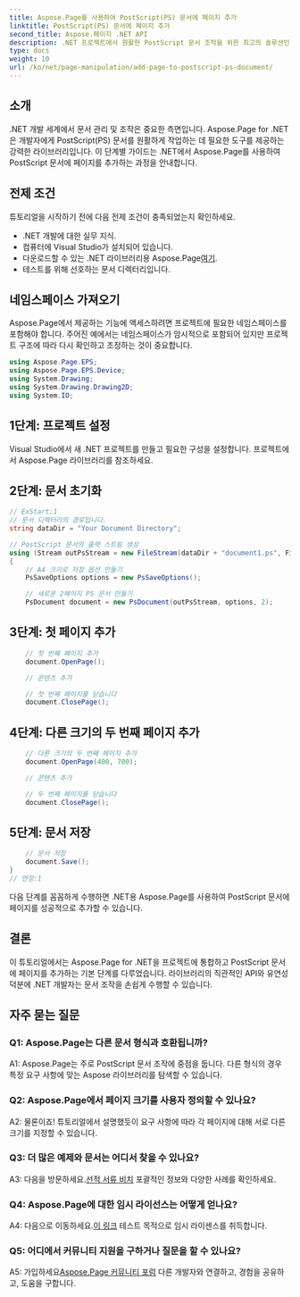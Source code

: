 ```yaml
---
title: Aspose.Page를 사용하여 PostScript(PS) 문서에 페이지 추가
linktitle: PostScript(PS) 문서에 페이지 추가
second_title: Aspose.페이지 .NET API
description: .NET 프로젝트에서 원활한 PostScript 문서 조작을 위한 최고의 솔루션인 Aspose.Page for .NET을 살펴보세요.
type: docs
weight: 10
url: /ko/net/page-manipulation/add-page-to-postscript-ps-document/
---
```

## 소개

.NET 개발 세계에서 문서 관리 및 조작은 중요한 측면입니다. Aspose.Page for .NET은 개발자에게 PostScript(PS) 문서를 원활하게 작업하는 데 필요한 도구를 제공하는 강력한 라이브러리입니다. 이 단계별 가이드는 .NET에서 Aspose.Page를 사용하여 PostScript 문서에 페이지를 추가하는 과정을 안내합니다.

## 전제 조건

튜토리얼을 시작하기 전에 다음 전제 조건이 충족되었는지 확인하세요.

- .NET 개발에 대한 실무 지식.
- 컴퓨터에 Visual Studio가 설치되어 있습니다.
-  다운로드할 수 있는 .NET 라이브러리용 Aspose.Page[여기](https://releases.aspose.com/page/net/).
- 테스트를 위해 선호하는 문서 디렉터리입니다.

## 네임스페이스 가져오기

Aspose.Page에서 제공하는 기능에 액세스하려면 프로젝트에 필요한 네임스페이스를 포함해야 합니다. 주어진 예에서는 네임스페이스가 암시적으로 포함되어 있지만 프로젝트 구조에 따라 다시 확인하고 조정하는 것이 중요합니다.

```csharp
using Aspose.Page.EPS;
using Aspose.Page.EPS.Device;
using System.Drawing;
using System.Drawing.Drawing2D;
using System.IO;
```

## 1단계: 프로젝트 설정

Visual Studio에서 새 .NET 프로젝트를 만들고 필요한 구성을 설정합니다. 프로젝트에서 Aspose.Page 라이브러리를 참조하세요.

## 2단계: 문서 초기화

```csharp
// ExStart:1
// 문서 디렉터리의 경로입니다.
string dataDir = "Your Document Directory";

// PostScript 문서의 출력 스트림 생성
using (Stream outPsStream = new FileStream(dataDir + "document1.ps", FileMode.Create))
{
    // A4 크기로 저장 옵션 만들기
    PsSaveOptions options = new PsSaveOptions();

    // 새로운 2페이지 PS 문서 만들기
    PsDocument document = new PsDocument(outPsStream, options, 2);
```

## 3단계: 첫 페이지 추가

```csharp
    // 첫 번째 페이지 추가
    document.OpenPage();

    // 콘텐츠 추가

    // 첫 번째 페이지를 닫습니다
    document.ClosePage();
```

## 4단계: 다른 크기의 두 번째 페이지 추가

```csharp
    // 다른 크기의 두 번째 페이지 추가
    document.OpenPage(400, 700);

    // 콘텐츠 추가

    // 두 번째 페이지를 닫습니다
    document.ClosePage();
```

## 5단계: 문서 저장

```csharp
    // 문서 저장
    document.Save();
}
// 연장:1
```

다음 단계를 꼼꼼하게 수행하면 .NET용 Aspose.Page를 사용하여 PostScript 문서에 페이지를 성공적으로 추가할 수 있습니다.

## 결론

이 튜토리얼에서는 Aspose.Page for .NET을 프로젝트에 통합하고 PostScript 문서에 페이지를 추가하는 기본 단계를 다루었습니다. 라이브러리의 직관적인 API와 유연성 덕분에 .NET 개발자는 문서 조작을 손쉽게 수행할 수 있습니다.

## 자주 묻는 질문

### Q1: Aspose.Page는 다른 문서 형식과 호환됩니까?

A1: Aspose.Page는 주로 PostScript 문서 조작에 중점을 둡니다. 다른 형식의 경우 특정 요구 사항에 맞는 Aspose 라이브러리를 탐색할 수 있습니다.

### Q2: Aspose.Page에서 페이지 크기를 사용자 정의할 수 있나요?

A2: 물론이죠! 튜토리얼에서 설명했듯이 요구 사항에 따라 각 페이지에 대해 서로 다른 크기를 지정할 수 있습니다.

### Q3: 더 많은 예제와 문서는 어디서 찾을 수 있나요?

 A3: 다음을 방문하세요.[선적 서류 비치](https://reference.aspose.com/page/net/) 포괄적인 정보와 다양한 사례를 확인하세요.

### Q4: Aspose.Page에 대한 임시 라이선스는 어떻게 얻나요?

 A4: 다음으로 이동하세요.[이 링크](https://purchase.aspose.com/temporary-license/) 테스트 목적으로 임시 라이센스를 취득합니다.

### Q5: 어디에서 커뮤니티 지원을 구하거나 질문을 할 수 있나요?

 A5: 가입하세요[Aspose.Page 커뮤니티 포럼](https://forum.aspose.com/c/page/39) 다른 개발자와 연결하고, 경험을 공유하고, 도움을 구합니다.